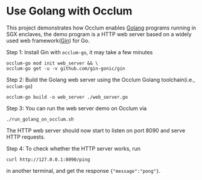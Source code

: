 # Use Golang with Occlum

This project demonstrates how Occlum enables [Golang](https://golang.org) programs running in SGX enclaves, the demo program is a HTTP web server based on a widely used web framework([Gin](https://gin-gonic.com)) for Go.

Step 1: Install Gin with `occlum-go`, it may take a few minutes
```
occlum-go mod init web_server && \
occlum-go get -u -v github.com/gin-gonic/gin
```

Step 2: Build the Golang web server using the Occlum Golang toolchain(i.e., `occlum-go`)
```
occlum-go build -o web_server ./web_server.go
```

Step 3: You can run the web server demo on Occlum via
```
./run_golang_on_occlum.sh
```
The HTTP web server should now start to listen on port 8090 and serve HTTP requests.

Step 4: To check whether the HTTP server works, run
```
curl http://127.0.0.1:8090/ping
```
in another terminal, and get the response `{"message":"pong"}`.
